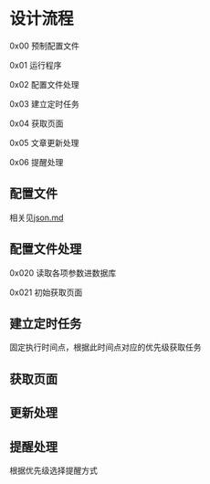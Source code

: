 # 设计流程

0x00 预制配置文件

0x01 运行程序

0x02 配置文件处理

0x03 建立定时任务

0x04 获取页面

0x05 文章更新处理

0x06 提醒处理

## 配置文件

相关见[json.md](json.md)

## 配置文件处理

0x020 读取各项参数进数据库

0x021 初始获取页面

## 建立定时任务

固定执行时间点，根据此时间点对应的优先级获取任务

## 获取页面

## 更新处理

## 提醒处理

根据优先级选择提醒方式
